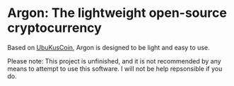 # Argon: The lightweight open-source cryptocurrency
Based on [UbuKusCoin](https://github.com/jhonkus/UbudKusCoin), Argon is designed to be light and easy to use. 

Please note: This project is unfinished, and it is not recommended by any means to attempt to use this software. I will not be help repsonsible if you do. 
